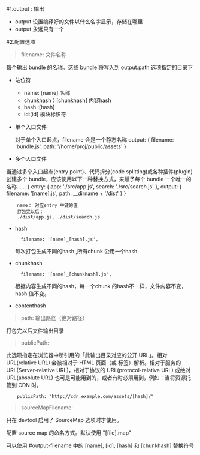 #1.output : 输出

+ output 设置编译好的文件以什么名字显示，存储在哪里
+ output 永远只有一个
  
#2.配置选项

>filename: 文件名称

每个输出 bundle 的名称。这些 bundle 将写入到 output.path 选项指定的目录下

+ 站位符
  
    + name: [name] 名称
    + chunkhash：[chunkhash] 内容hash
    + hash :[hash] 
    + id:[id] 模块标识符
+ 单个入口文件
  
  对于单个入口起点，filename 会是一个静态名称
        output: {
            filename: 'bundle.js',
            path: '/home/proj/public/assets'
        }
+ 多个入口文件

当通过多个入口起点(entry point)、代码拆分(code splitting)或各种插件(plugin)创建多个 bundle，应该使用以下一种替换方式，来赋予每个 bundle 一个唯一的名称……
        {
            entry: {
                app: './src/app.js',
                search: './src/search.js'
            },
            output: {
                filename: '[name].js',
                path: __dirname + '/dist'
            }
        }

        name： 对应entry 中键的值
        打包完以后：
        ./dist/app.js, ./dist/search.js
+ hash
  
        filename: '[name]_[hash].js',

   每次打包生成不同的hash ,所有chunk 公用一个hash 
+ chunkhash
  
        filename: '[name]_[chunkhash].js',

    根据内容生成不同的hash，每一个chunk 的hash不一样，文件内容不变，hash 值不变。
+ contenthash

>path: 输出路径（绝对路径）

打包完以后文件输出目录

>publicPath:

此选项指定在浏览器中所引用的「此输出目录对应的公开 URL」。相对 URL(relative URL) 会被相对于 HTML 页面（或 <base> 标签）解析。相对于服务的 URL(Server-relative URL)，相对于协议的 URL(protocol-relative URL) 或绝对 URL(absolute URL) 也可是可能用到的，或者有时必须用到，例如：当将资源托管到 CDN 时。

        publicPath: "http://cdn.example.com/assets/[hash]/"

>sourceMapFilename:

只在 devtool 启用了 SourceMap 选项时才使用。

配置 source map 的命名方式。默认使用 "[file].map"

可以使用 #output-filename 中的 [name], [id], [hash] 和 [chunkhash] 替换符号
